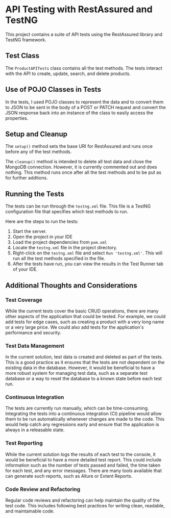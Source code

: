 # API Testing with RestAssured and TestNG

This project contains a suite of API tests using the RestAssured library and TestNG framework.

## Test Class

The `ProductAPITests` class contains all the test methods. The tests interact with the API to create, update, search, and delete products.

## Use of POJO Classes in Tests

In the tests, I used POJO classes to represent the data and to convert them to JSON to be sent in the body of a POST or PATCH request and convert the JSON response back into an instance of the class to easily access the properties.

## Setup and Cleanup

The `setup()` method sets the base URI for RestAssured and runs once before any of the test methods.

The `cleanup()` method is intended to delete all test data and close the MongoDB connection. However, it is currently commented out and does nothing. This method runs once after all the test methods and to be put as for further addtions.


## Running the Tests

The tests can be run through the `testng.xml` file. This file is a TestNG configuration file that specifies which test methods to run.

Here are the steps to run the tests:

1. Start the server.
2. Open the project in your IDE
3. Load the project dependencies from `pom.xml`
4. Locate the `testng.xml` file in the project directory.
5. Right-click on the `testng.xml` file and select `Run 'testng.xml'`. This will run all the test methods specified in the file.
6. After the tests have run, you can view the results in the Test Runner tab of your IDE.


## Additional Thoughts and Considerations

### Test Coverage
While the current tests cover the basic CRUD operations, there are many other aspects of the application that could be tested. For example, we could add tests for edge cases, such as creating a product with a very long name or a very large price. We could also add tests for the application's performance and security.

### Test Data Management
In the current solution, test data is created and deleted as part of the tests. This is a good practice as it ensures that the tests are not dependent on the existing data in the database. However, it would be beneficial to have a more robust system for managing test data, such as a separate test database or a way to reset the database to a known state before each test run.

### Continuous Integration
The tests are currently run manually, which can be time-consuming. Integrating the tests into a continuous integration (CI) pipeline would allow them to be run automatically whenever changes are made to the code. This would help catch any regressions early and ensure that the application is always in a releasable state.

### Test Reporting
While the current solution logs the results of each test to the console, it would be beneficial to have a more detailed test report. This could include information such as the number of tests passed and failed, the time taken for each test, and any error messages. There are many tools available that can generate such reports, such as Allure or Extent Reports.

### Code Review and Refactoring
Regular code reviews and refactoring can help maintain the quality of the test code. This includes following best practices for writing clean, readable, and maintainable code.
